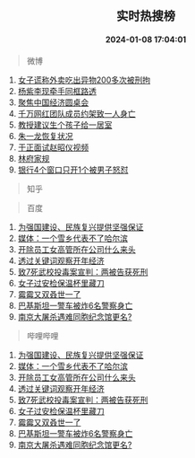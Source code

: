 <div align="center"><h2>实时热搜榜</h2><h4>2024-01-08 17:04:01</h4></div>

> 微博  

1. [女子谎称外卖吃出异物200多次被刑拘](https://s.weibo.com/weibo?q=%23%E5%A5%B3%E5%AD%90%E8%B0%8E%E7%A7%B0%E5%A4%96%E5%8D%96%E5%90%83%E5%87%BA%E5%BC%82%E7%89%A9200%E5%A4%9A%E6%AC%A1%E8%A2%AB%E5%88%91%E6%8B%98%23&t=31&band_rank=1&Refer=top)<br />
2. [杨紫李现牵手同框路透](https://s.weibo.com/weibo?q=%23%E6%9D%A8%E7%B4%AB%E6%9D%8E%E7%8E%B0%E7%89%B5%E6%89%8B%E5%90%8C%E6%A1%86%E8%B7%AF%E9%80%8F%23&t=31&band_rank=2&Refer=top)<br />
3. [聚焦中国经济圆桌会](https://s.weibo.com/weibo?q=%23%E8%81%9A%E7%84%A6%E4%B8%AD%E5%9B%BD%E7%BB%8F%E6%B5%8E%E5%9C%86%E6%A1%8C%E4%BC%9A%23&t=31&band_rank=3&Refer=top)<br />
4. [千万网红团队成员约架致一人身亡](https://s.weibo.com/weibo?q=%23%E5%8D%83%E4%B8%87%E7%BD%91%E7%BA%A2%E5%9B%A2%E9%98%9F%E6%88%90%E5%91%98%E7%BA%A6%E6%9E%B6%E8%87%B4%E4%B8%80%E4%BA%BA%E8%BA%AB%E4%BA%A1%23&t=31&band_rank=4&Refer=top)<br />
5. [教授建议生个孩子给一居室](https://s.weibo.com/weibo?q=%23%E6%95%99%E6%8E%88%E5%BB%BA%E8%AE%AE%E7%94%9F%E4%B8%AA%E5%AD%A9%E5%AD%90%E7%BB%99%E4%B8%80%E5%B1%85%E5%AE%A4%23&t=31&band_rank=5&Refer=top)<br />
6. [朱一龙恢复状况](https://s.weibo.com/weibo?q=%23%E6%9C%B1%E4%B8%80%E9%BE%99%E6%81%A2%E5%A4%8D%E7%8A%B6%E5%86%B5%23&t=31&band_rank=6&Refer=top)<br />
7. [于正面试赵昭仪视频](https://s.weibo.com/weibo?q=%23%E4%BA%8E%E6%AD%A3%E9%9D%A2%E8%AF%95%E8%B5%B5%E6%98%AD%E4%BB%AA%E8%A7%86%E9%A2%91%23&t=31&band_rank=7&Refer=top)<br />
8. [林府家规](https://s.weibo.com/weibo?q=%E6%9E%97%E5%BA%9C%E5%AE%B6%E8%A7%84&t=31&band_rank=8&Refer=top)<br />
9. [银行4个窗口只开1个被男子怒怼](https://s.weibo.com/weibo?q=%23%E9%93%B6%E8%A1%8C4%E4%B8%AA%E7%AA%97%E5%8F%A3%E5%8F%AA%E5%BC%801%E4%B8%AA%E8%A2%AB%E7%94%B7%E5%AD%90%E6%80%92%E6%80%BC%23&t=31&band_rank=9&Refer=top)<br />

> 知乎  


> 百度  

1. [为强国建设、民族复兴提供坚强保证](https://www.baidu.com/s?wd=%E4%B8%BA%E5%BC%BA%E5%9B%BD%E5%BB%BA%E8%AE%BE%E3%80%81%E6%B0%91%E6%97%8F%E5%A4%8D%E5%85%B4%E6%8F%90%E4%BE%9B%E5%9D%9A%E5%BC%BA%E4%BF%9D%E8%AF%81&sa=fyb_news&rsv_dl=fyb_news)<br />
2. [媒体：一个雪乡代表不了哈尔滨](https://www.baidu.com/s?wd=%E5%AA%92%E4%BD%93%EF%BC%9A%E4%B8%80%E4%B8%AA%E9%9B%AA%E4%B9%A1%E4%BB%A3%E8%A1%A8%E4%B8%8D%E4%BA%86%E5%93%88%E5%B0%94%E6%BB%A8&sa=fyb_news&rsv_dl=fyb_news)<br />
3. [开除员工女高管所在公司什么来头](https://www.baidu.com/s?wd=%E5%BC%80%E9%99%A4%E5%91%98%E5%B7%A5%E5%A5%B3%E9%AB%98%E7%AE%A1%E6%89%80%E5%9C%A8%E5%85%AC%E5%8F%B8%E4%BB%80%E4%B9%88%E6%9D%A5%E5%A4%B4&sa=fyb_news&rsv_dl=fyb_news)<br />
4. [透过关键词观察开年经济](https://www.baidu.com/s?wd=%E9%80%8F%E8%BF%87%E5%85%B3%E9%94%AE%E8%AF%8D%E8%A7%82%E5%AF%9F%E5%BC%80%E5%B9%B4%E7%BB%8F%E6%B5%8E&sa=fyb_news&rsv_dl=fyb_news)<br />
5. [致7死武校投毒案宣判：两被告获死刑](https://www.baidu.com/s?wd=%E8%87%B47%E6%AD%BB%E6%AD%A6%E6%A0%A1%E6%8A%95%E6%AF%92%E6%A1%88%E5%AE%A3%E5%88%A4%EF%BC%9A%E4%B8%A4%E8%A2%AB%E5%91%8A%E8%8E%B7%E6%AD%BB%E5%88%91&sa=fyb_news&rsv_dl=fyb_news)<br />
6. [女子过安检保温杯里藏刀](https://www.baidu.com/s?wd=%E5%A5%B3%E5%AD%90%E8%BF%87%E5%AE%89%E6%A3%80%E4%BF%9D%E6%B8%A9%E6%9D%AF%E9%87%8C%E8%97%8F%E5%88%80&sa=fyb_news&rsv_dl=fyb_news)<br />
7. [霉霉又双叒世一了](https://www.baidu.com/s?wd=%E9%9C%89%E9%9C%89%E5%8F%88%E5%8F%8C%E5%8F%92%E4%B8%96%E4%B8%80%E4%BA%86&sa=fyb_news&rsv_dl=fyb_news)<br />
8. [巴基斯坦一警车被炸6名警察身亡](https://www.baidu.com/s?wd=%E5%B7%B4%E5%9F%BA%E6%96%AF%E5%9D%A6%E4%B8%80%E8%AD%A6%E8%BD%A6%E8%A2%AB%E7%82%B86%E5%90%8D%E8%AD%A6%E5%AF%9F%E8%BA%AB%E4%BA%A1&sa=fyb_news&rsv_dl=fyb_news)<br />
9. [南京大屠杀遇难同胞纪念馆更名?](https://www.baidu.com/s?wd=%E5%8D%97%E4%BA%AC%E5%A4%A7%E5%B1%A0%E6%9D%80%E9%81%87%E9%9A%BE%E5%90%8C%E8%83%9E%E7%BA%AA%E5%BF%B5%E9%A6%86%E6%9B%B4%E5%90%8D%3F&sa=fyb_news&rsv_dl=fyb_news)<br />

> 哔哩哔哩  

1. [为强国建设、民族复兴提供坚强保证](https://www.baidu.com/s?wd=%E4%B8%BA%E5%BC%BA%E5%9B%BD%E5%BB%BA%E8%AE%BE%E3%80%81%E6%B0%91%E6%97%8F%E5%A4%8D%E5%85%B4%E6%8F%90%E4%BE%9B%E5%9D%9A%E5%BC%BA%E4%BF%9D%E8%AF%81&sa=fyb_news&rsv_dl=fyb_news)<br />
2. [媒体：一个雪乡代表不了哈尔滨](https://www.baidu.com/s?wd=%E5%AA%92%E4%BD%93%EF%BC%9A%E4%B8%80%E4%B8%AA%E9%9B%AA%E4%B9%A1%E4%BB%A3%E8%A1%A8%E4%B8%8D%E4%BA%86%E5%93%88%E5%B0%94%E6%BB%A8&sa=fyb_news&rsv_dl=fyb_news)<br />
3. [开除员工女高管所在公司什么来头](https://www.baidu.com/s?wd=%E5%BC%80%E9%99%A4%E5%91%98%E5%B7%A5%E5%A5%B3%E9%AB%98%E7%AE%A1%E6%89%80%E5%9C%A8%E5%85%AC%E5%8F%B8%E4%BB%80%E4%B9%88%E6%9D%A5%E5%A4%B4&sa=fyb_news&rsv_dl=fyb_news)<br />
4. [透过关键词观察开年经济](https://www.baidu.com/s?wd=%E9%80%8F%E8%BF%87%E5%85%B3%E9%94%AE%E8%AF%8D%E8%A7%82%E5%AF%9F%E5%BC%80%E5%B9%B4%E7%BB%8F%E6%B5%8E&sa=fyb_news&rsv_dl=fyb_news)<br />
5. [致7死武校投毒案宣判：两被告获死刑](https://www.baidu.com/s?wd=%E8%87%B47%E6%AD%BB%E6%AD%A6%E6%A0%A1%E6%8A%95%E6%AF%92%E6%A1%88%E5%AE%A3%E5%88%A4%EF%BC%9A%E4%B8%A4%E8%A2%AB%E5%91%8A%E8%8E%B7%E6%AD%BB%E5%88%91&sa=fyb_news&rsv_dl=fyb_news)<br />
6. [女子过安检保温杯里藏刀](https://www.baidu.com/s?wd=%E5%A5%B3%E5%AD%90%E8%BF%87%E5%AE%89%E6%A3%80%E4%BF%9D%E6%B8%A9%E6%9D%AF%E9%87%8C%E8%97%8F%E5%88%80&sa=fyb_news&rsv_dl=fyb_news)<br />
7. [霉霉又双叒世一了](https://www.baidu.com/s?wd=%E9%9C%89%E9%9C%89%E5%8F%88%E5%8F%8C%E5%8F%92%E4%B8%96%E4%B8%80%E4%BA%86&sa=fyb_news&rsv_dl=fyb_news)<br />
8. [巴基斯坦一警车被炸6名警察身亡](https://www.baidu.com/s?wd=%E5%B7%B4%E5%9F%BA%E6%96%AF%E5%9D%A6%E4%B8%80%E8%AD%A6%E8%BD%A6%E8%A2%AB%E7%82%B86%E5%90%8D%E8%AD%A6%E5%AF%9F%E8%BA%AB%E4%BA%A1&sa=fyb_news&rsv_dl=fyb_news)<br />
9. [南京大屠杀遇难同胞纪念馆更名?](https://www.baidu.com/s?wd=%E5%8D%97%E4%BA%AC%E5%A4%A7%E5%B1%A0%E6%9D%80%E9%81%87%E9%9A%BE%E5%90%8C%E8%83%9E%E7%BA%AA%E5%BF%B5%E9%A6%86%E6%9B%B4%E5%90%8D%3F&sa=fyb_news&rsv_dl=fyb_news)<br />
